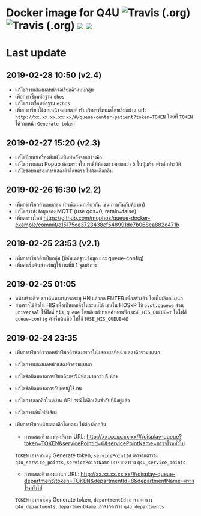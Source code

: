 

# Docker image for Q4U ![Travis (.org)](https://img.shields.io/travis/mophos/queue-web.svg?label=web) ![Travis (.org)](https://img.shields.io/travis/mophos/queue-api.svg?label=api) [![](https://images.microbadger.com/badges/version/mophos/queue.svg)](https://microbadger.com/images/mophos/queue "Q4U Docker image") [![](https://images.microbadger.com/badges/image/mophos/queue.svg)](https://microbadger.com/images/mophos/queue "Q4U Docker image")


# Last update

## 2019-02-28 10:50 (v2.4)
- แก้ไขการแสดงผลหน้าจอเรียกคิวแบบกลุ่ม
- เพื่อการเชื่อมต่อฐาน `dhos`
- แก้ไขการเชื่อมต่อฐาน `ezhos`
- เพิ่มการเรียกใช้งานหน้าจอแสดงคิวรับบริการทั้งหมดโดยเรียกผ่าน url: `http://xx.xx.xx.xx:xx/#/queue-center-patient?token=TOKEN` โดยที่ `TOKEN` ได้จากหน้า `Generate token`

## 2019-02-27 15:20 (v2.3)
- แก้ไขปัญหาเครื่องพิมพ์ไม่พิมพ์หลังจากสร้างคิว
- แก้ไขการแสดง Popup ห้องตรวจในกรณีที่ห้องตรวจมากกว่า 5 ในปุ่มเรียกคิวซักประวัติ
- แก้ไขข้อบกพร่องการแสดงคิวโดยตรง ไม่ต้องล๊อกอิน

## 2019-02-26 16:30 (v2.2)
- เพิ่มการเรียกคิวแบบกลุ่ม (กรณีแผนกเดียวกัน เช่น การเงินกับห้องยา)
- แก้ไขการส่งข้อมูลของ MQTT (use qos=0, retain=false)
- เพิ่มตารางใหม่ https://github.com/mophos/queue-docker-example/commit/e15175ce3723438cf548991de7b068ea882c471b

## 2019-02-25 23:53 (v2.1)
- เพิ่มการเรียกคิวเป็นกลุ่ม (มีอัพเดตฐานข้อมูล และ queue-config)
- เพิ่มค่าเริ่มต้นสำหรับผู้ใช้งานที่มี 1 จุดบริการ

## 2019-02-25 01:05
- หน้าสร้างคิว: ช่องค้นหาสามารถระบุ HN แล้วกด ENTER เพื่อสร้างคิว โดยไม่เลือกแผนก
- สามารถใช้คิวใน HIS เพื่อเป็นเลขคิวในระบบได้ เช่นใน HOSxP ใช้ `ovst.oqueue` ส่วน `universal` ใช้ฟิลด์ `his_queue` โดยต้องกำหนดค่าคอนฟิก `USE_HIS_QUEUE=Y` ในไฟล์ `queue-config` ค่าเริ่มต้นคือ ไม่ใช้ (`USE_HIS_QUEUE=N`)


## 2019-02-24 23:35
- เพิ่มการเรียกคิวจากหน้าเรียกคิวห้องตรวจให้แสดงผลที่หน้าแสดงคิวรวมแผนก
- แก้ไขการแสดงผลหน้าแสดงคิวรวมแผนก
- แก้ไขข้อผิดพลาดการเรียกคิวกรณีมีห้องมากกว่า 5 ห้อง
- แก้ไขข้อผิดพลาดการอัปเดทผู้ใช้งาน
- แก้ไขการออกคิวใหม่ผ่าน API กรณีได้คิวเดิมซ้ำกับที่มีอยู่แล้ว
- แก้ไขการเล่นไฟล์เสียง
- เพิ่มการเรียกหน้าแสดงคิวโดยตรง ไม่ต้องล๊อกอิน
  
  - การแสดงคิวของจุดบริการ URL: http://xx.xx.xx.xx:xx/#/display-queue?token=TOKEN&servicePointId=6&servicePointName=ตรวจโรคทั่วไป
  
  `TOKEN` เอาจากเมนู Generate token, `servicePointId` เอาจากตาราง `q4u_service_points`, `servicePointName` เอาจากตาราง `q4u_service_points`
  - การแสดงคิวของแผนก URL: http://xx.xx.xx.xx:xx/#/display-queue-department?token=TOKEN&departmentId=8&departmentName=ตรวจโรคทั่วไป
  
  `TOKEN` เอาจากเมนู Generate token, `departmentId` เอาจากตาราง `q4u_departments`, `departmentName` เอาจากตาราง `q4u_departments`
